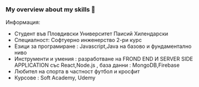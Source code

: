 ### My overview about my skills 👋


Информация:

- Студент във Пловдивски Университет Паисий Хилендарски 
- Специалност: Софтуерно инженерство 2-ри курс 
- Езици за програмиране : Javascript,Java на базово и фундаментално ниво
- Инструменти и умения : разработване на FROND END  И SERVER SIDE APPLICATION със React,Node.js , база данни : MongoDB,Firebase 
- Любител на спорта в частност футбол и кросфит
- Курсове : Soft Academy, Udemy
